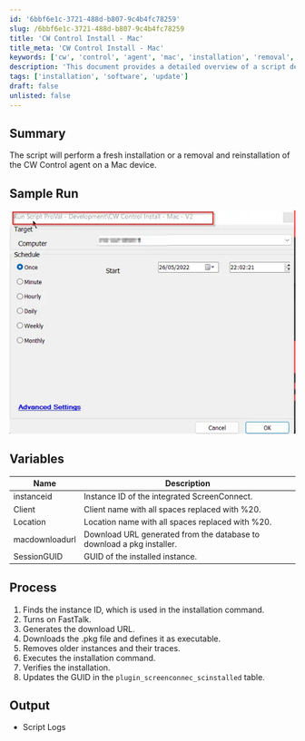 ```yaml
---
id: '6bbf6e1c-3721-488d-b807-9c4b4fc78259'
slug: /6bbf6e1c-3721-488d-b807-9c4b4fc78259
title: 'CW Control Install - Mac'
title_meta: 'CW Control Install - Mac'
keywords: ['cw', 'control', 'agent', 'mac', 'installation', 'removal', 'reinstallation']
description: 'This document provides a detailed overview of a script designed to perform a fresh installation or a removal and reinstallation of the CW Control agent on a Mac device, including the necessary variables and process steps involved.'
tags: ['installation', 'software', 'update']
draft: false
unlisted: false
---
```


## Summary

The script will perform a fresh installation or a removal and reinstallation of the CW Control agent on a Mac device.

## Sample Run

![Sample Run](../../../static/img/docs/6bbf6e1c-3721-488d-b807-9c4b4fc78259/image_1.webp)

## Variables

| Name           | Description                                                  |
|----------------|--------------------------------------------------------------|
| instanceid     | Instance ID of the integrated ScreenConnect.                 |
| Client         | Client name with all spaces replaced with %20.              |
| Location       | Location name with all spaces replaced with %20.            |
| macdownloadurl | Download URL generated from the database to download a pkg installer. |
| SessionGUID    | GUID of the installed instance.                              |

## Process

1. Finds the instance ID, which is used in the installation command.
2. Turns on FastTalk.
3. Generates the download URL.
4. Downloads the .pkg file and defines it as executable.
5. Removes older instances and their traces.
6. Executes the installation command.
7. Verifies the installation.
8. Updates the GUID in the `plugin_screenconnec_scinstalled` table.

## Output

- Script Logs
